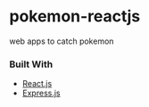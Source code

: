 # pokemon-reactjs
web apps to catch pokemon

### Built With

* [React.js](https://reactjs.org/)
* [Express.js](https://expressjs.com/)
